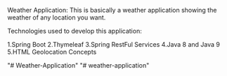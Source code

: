 Weather Application:
This is basically a weather application showing the weather of any location you want.

Technologies used to develop this application:

1.Spring Boot
2.Thymeleaf
3.Spring RestFul Services
4.Java 8 and Java 9
5.HTML Geolocation Concepts

"# Weather-Application" 
"# weather-application" 
